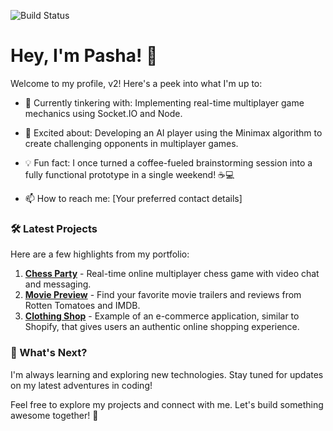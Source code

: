 ![Build Status](https://img.shields.io/github/workflow/status/pbrovarnik/portfolio-v2/CI)

# Hey, I'm Pasha! 👋

Welcome to my profile, v2! Here's a peek into what I'm up to:

- 🔧 Currently tinkering with: Implementing real-time multiplayer game mechanics using Socket.IO and Node.
- 🚀 Excited about: Developing an AI player using the Minimax algorithm to create challenging opponents in multiplayer games.
- 💡 Fun fact: I once turned a coffee-fueled brainstorming session into a fully functional prototype in a single weekend! ☕️💻

- 📫 How to reach me: [Your preferred contact details]

### 🛠️ Latest Projects

Here are a few highlights from my portfolio:

1. **[Chess Party](https://pbrovarnik.github.io/chess-party/)** - Real-time online multiplayer chess game with video chat and messaging.
2. **[Movie Preview](https://pbrovarnik.github.io/movie-preview/)** - Find your favorite movie trailers and reviews from Rotten Tomatoes and IMDB.
3. **[Clothing Shop](https://pbrovarnik.github.io/clothing-shop/)** - Example of an e-commerce application, similar to Shopify, that gives users an authentic online shopping experience.

### 🌱 What's Next?

I'm always learning and exploring new technologies. Stay tuned for updates on my latest adventures in coding!

Feel free to explore my projects and connect with me. Let's build something awesome together! 🚀
